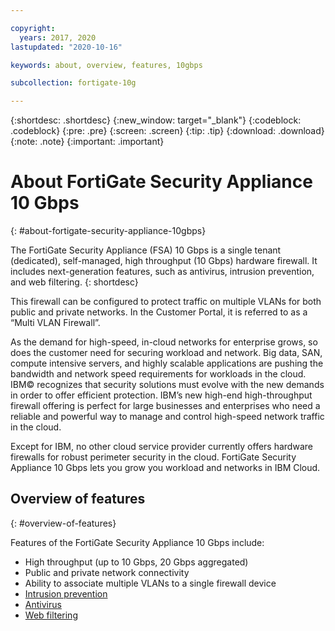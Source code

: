 ```yaml
---

copyright:
  years: 2017, 2020
lastupdated: "2020-10-16"

keywords: about, overview, features, 10gbps

subcollection: fortigate-10g

---
```


{:shortdesc: .shortdesc}
{:new_window: target="_blank"}
{:codeblock: .codeblock}
{:pre: .pre}
{:screen: .screen}
{:tip: .tip}
{:download: .download}
{:note: .note}
{:important: .important}

# About FortiGate Security Appliance 10 Gbps
{: #about-fortigate-security-appliance-10gbps}

The FortiGate Security Appliance (FSA) 10 Gbps is a single tenant (dedicated), self-managed, high throughput (10 Gbps) hardware firewall. It includes next-generation features, such as antivirus, intrusion prevention, and web filtering. 
{: shortdesc}

This firewall can be configured to protect traffic on multiple VLANs for both public and private networks. In the Customer Portal, it is referred to as a “Multi VLAN Firewall”.

As the demand for high-speed, in-cloud networks for enterprise grows, so does the customer need for securing workload and network. Big data, SAN, compute intensive servers, and highly scalable applications are pushing the bandwidth and network speed requirements for workloads in the cloud. IBM© recognizes that security solutions must evolve with the new demands in order to offer efficient protection. IBM’s new high-end high-throughput firewall offering is perfect for large businesses and enterprises who need a reliable and powerful way to manage and control high-speed network traffic in the cloud.

Except for IBM, no other cloud service provider currently offers hardware firewalls for robust perimeter security in the cloud. FortiGate Security Appliance 10 Gbps lets you grow you workload and networks in IBM Cloud.

## Overview of features
{: #overview-of-features}

Features of the FortiGate Security Appliance 10 Gbps include:

* High throughput (up to 10 Gbps, 20 Gbps aggregated)
* Public and private network connectivity
* Ability to associate multiple VLANs to a single firewall device
* [Intrusion prevention](https://www.fortinet.com/products/security-subscriptions/intrusion-prevention.html) 
* [Antivirus](https://www.fortinet.com/products/security-subscriptions/antivirus.html)
* [Web filtering](https://www.fortinet.com/products/security-subscriptions/web-filtering.html)
